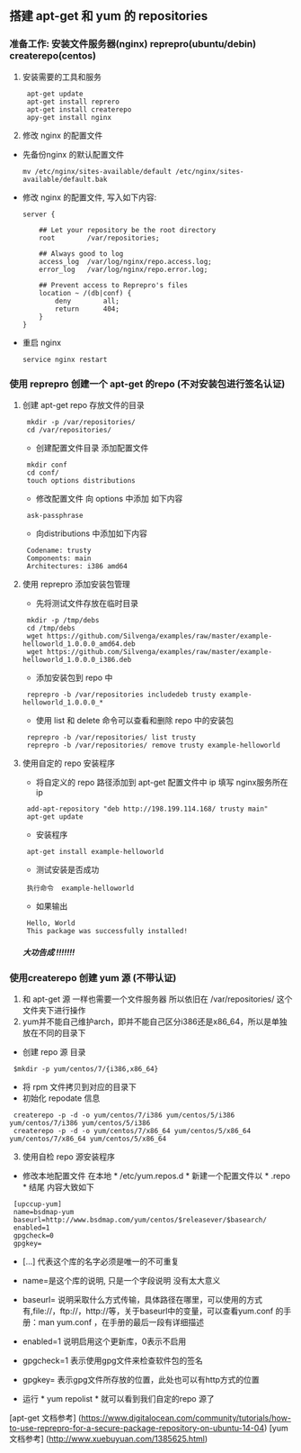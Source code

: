 ## 搭建 apt-get 和 yum 的 repositories
### 准备工作: 安装文件服务器(nginx) reprepro(ubuntu/debin) createrepo(centos)
 1. 安装需要的工具和服务 </br>
    ```
     apt-get update 
     apt-get install reprero
     apt-get install createrepo 
     apy-get install nginx
    ```
 2. 修改 nginx 的配置文件 </br>
  * 先备份nginx 的默认配置文件 </br>
    ```
    mv /etc/nginx/sites-available/default /etc/nginx/sites-available/default.bak
    ```
  * 修改 nginx 的配置文件, 写入如下内容: </br>
    ```
    server {

        ## Let your repository be the root directory
        root        /var/repositories;

        ## Always good to log
        access_log  /var/log/nginx/repo.access.log;
        error_log   /var/log/nginx/repo.error.log;

        ## Prevent access to Reprepro's files
        location ~ /(db|conf) {
            deny        all;
            return      404;
        }
    }
    ```
  * 重启 nginx  </br>
    ```
    service nginx restart
    ```
    
### 使用 reprepro 创建一个 apt-get 的repo (不对安装包进行签名认证)
1. 创建 apt-get repo 存放文件的目录 </br>
   ```
    mkdir -p /var/repositories/
    cd /var/repositories/
   ```
   * 创建配置文件目录 添加配置文件 </br> 
   ```
    mkdir conf
    cd conf/
    touch options distributions
   ```
   * 修改配置文件 向 options 中添加 如下内容 </br> 
   ```
    ask-passphrase
   ```
   * 向distributions 中添加如下内容 </br> 
   ```
    Codename: trusty
    Components: main
    Architectures: i386 amd64
   ```
2. 使用 reprepro 添加安装包管理 </br> 
   * 先将测试文件存放在临时目录 </br> 
   ```
    mkdir -p /tmp/debs
    cd /tmp/debs
    wget https://github.com/Silvenga/examples/raw/master/example-helloworld_1.0.0.0_amd64.deb
    wget https://github.com/Silvenga/examples/raw/master/example-helloworld_1.0.0.0_i386.deb
   ```
   * 添加安装包到 repo 中 </br> 
   ```
    reprepro -b /var/repositories includedeb trusty example-helloworld_1.0.0.0_*
   ```
   * 使用 list 和 delete 命令可以查看和删除 repo 中的安装包
   ```
    reprepro -b /var/repositories/ list trusty
    reprepro -b /var/repositories/ remove trusty example-helloworld
   ```
3. 使用自定的 repo 安装程序 </br> 
   * 将自定义的 repo 路径添加到 apt-get 配置文件中 ip 填写 nginx服务所在 ip </br> 
   ```
    add-apt-repository "deb http://198.199.114.168/ trusty main"
    apt-get update
   ```
   * 安装程序  </br> 
   ```
    apt-get install example-helloworld
   ```
    * 测试安装是否成功 </br> 
   ```
    执行命令  example-helloworld 
   ```
   * 如果输出 </br> 
   ```
    Hello, World
    This package was successfully installed!
   ```
   
   ##### 大功告成 !!!!!!!


### 使用createrepo 创建 yum 源 (不带认证)
1. 和 apt-get 源 一样也需要一个文件服务器 所以依旧在 /var/repositories/ 这个文件夹下进行操作
2. yum并不能自己维护arch，即并不能自己区分i386还是x86_64，所以是单独放在不同的目录下 
  * 创建 repo 源 目录
   ```
    $mkdir -p yum/centos/7/{i386,x86_64}
   ```
  * 将 rpm 文件拷贝到对应的目录下
  * 初始化 repodate 信息
   ```
    createrepo -p -d -o yum/centos/7/i386 yum/centos/5/i386 yum/centos/7/i386 yum/centos/5/i386
    createrepo -p -d -o yum/centos/7/x86_64 yum/centos/5/x86_64 yum/centos/7/x86_64 yum/centos/5/x86_64
   ```
 3. 使用自检 repo 源安装程序
  * 修改本地配置文件 在本地 * /etc/yum.repos.d * 新建一个配置文件以 * .repo * 结尾 内容大致如下
   ```
    [upccup-yum]
    name=bsdmap-yum
    baseurl=http://www.bsdmap.com/yum/centos/$releasever/$basearch/
    enabled=1
    gpgcheck=0
    gpgkey=
   ```
  * [...] 代表这个库的名字必须是唯一的不可重复
  * name=是这个库的说明, 只是一个字段说明 没有太大意义
  * baseurl= 说明采取什么方式传输，具体路径在哪里，可以使用的方式有,file://，ftp://，http://等，关于baseurl中的变量，可以查看yum.conf 的手册：man yum.conf ，在手册的最后一段有详细描述
  * enabled=1 说明启用这个更新库，0表示不启用 
  * gpgcheck=1 表示使用gpg文件来检查软件包的签名
  * gpgkey= 表示gpg文件所存放的位置，此处也可以有http方式的位置
  
  * 运行 * yum repolist * 就可以看到我们自定的repo 源了

  [apt-get 文档参考] (https://www.digitalocean.com/community/tutorials/how-to-use-reprepro-for-a-secure-package-repository-on-ubuntu-14-04)
  [yum 文档参考] (http://www.xuebuyuan.com/1385625.html)
  

